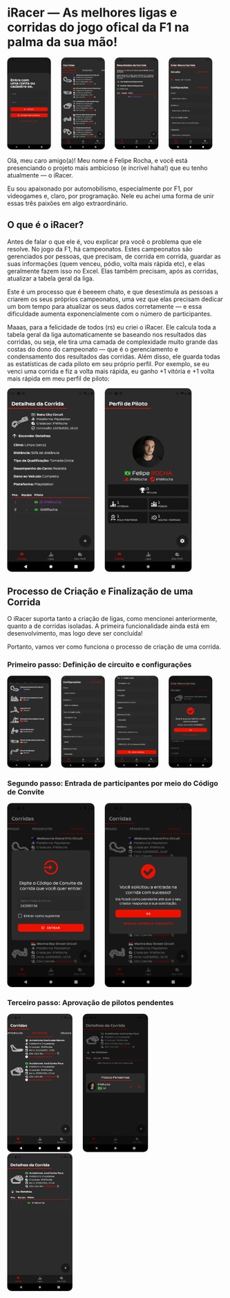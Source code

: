 # iRacer — As melhores ligas e corridas do jogo ofical da F1 na palma da sua mão!

<div>
    <img src="./img/login.png" alt="Resultados da corrida" width="20%" style="border-radius: 10px;margin-right: 20px">
    <img src="./img/racing-list.png" alt="Perfil de Piloto" width="20%" style="border-radius: 10px;margin-right: 20px">
    <img src="./img/edit-race-results.png" alt="Resultados da corrida" width="20%" style="border-radius: 10px;margin-right: 20px">
     <img src="./img/race-creation.png" alt="Resultados da corrida" width="20%" style="border-radius: 10px">
</div>

Olá, meu caro amigo(a)! Meu nome é Felipe Rocha, e você está presenciando o projeto mais ambicioso (e incrível haha!) que eu tenho atualmente — o iRacer.

Eu sou apaixonado por automobilismo, especialmente por F1, por videogames e, claro, por programação. Nele eu achei uma forma de unir essas três paixões em algo extraordinário.

## O que é o iRacer?

Antes de falar o que ele é, vou explicar pra você o problema que ele resolve. No jogo da F1, há campeonatos. Estes campeonatos são gerenciados por pessoas, que precisam, de corrida em corrida, guardar as suas informações (quem venceu, pódio, volta mais rápida etc), e elas geralmente fazem isso no Excel. Elas também precisam, após as corridas, atualizar a tabela geral da liga.

Este é um processo que é beeeem chato, e que desestimula as pessoas a criarem os seus próprios campeonatos, uma vez que elas precisam dedicar um bom tempo para atualizar os seus dados corretamente — e essa dificuldade aumenta exponencialmente com o número de participantes.

Maaas, para a felicidade de todos (rs) eu criei o iRacer. Ele calcula toda a tabela geral da liga automaticamente se baseando nos resultados das corridas, ou seja, ele tira uma camada de complexidade muito grande das costas do dono do campeonato — que é o gerenciamento e condensamento dos resultados das corridas. Além disso, ele guarda todas as estatísticas de cada piloto em seu próprio perfil. Por exemplo, se eu venci uma corrida e fiz a volta mais rápida, eu ganho +1 vitória e +1 volta mais rápida em meu perfil de piloto:

<div>
  <img src="./img/race-details.png" alt="Resultados da corrida" width="40%" style="border-radius: 10px;margin-right: 20px">
    <img src="./img/driver-profile.png" alt="Perfil de Piloto" width="40%" style="border-radius: 10px">
</div>

## Processo de Criação e Finalização de uma Corrida

O iRacer suporta tanto a criação de ligas, como mencionei anteriormente, quanto a de corridas isoladas. A primeira funcionalidade ainda está em desenvolvimento, mas logo deve ser concluída!

Portanto, vamos ver como funciona o processo de criação de uma corrida.

### Primeiro passo: Definição de circuito e configurações

<div>
    <img src="./img/track-selection.png" alt="Seleção de circuito" width="20%" style="border-radius: 10px;margin-right: 20px">
    <img src="./img/race-settings-1.png" alt="Configurações da corrida" width="20%" style="border-radius: 10px;margin-right: 20px">
    <img src="./img/race-settings-2.png" alt="Configurações da corrida" width="20%" style="border-radius: 10px;margin-right: 20px">
    <img src="./img/race-creation-success.png" alt="Configurações da corrida" width="20%" style="border-radius: 10px;margin-right: 20px">
</div>

### Segundo passo: Entrada de participantes por meio do Código de Convite

<div>
    <img src="./img/race-entry.png" alt="Seleção de circuito" width="40%" style="border-radius: 10px;margin-right: 20px">
    <img src="./img/pendent-race.png" alt="Configurações da corrida" width="40%" style="border-radius: 10px">
</div>

### Terceiro passo: Aprovação de pilotos pendentes

<div>
    <img src="./img/pendent-races.png" alt="Configurações da corrida" width="30%" style="border-radius: 10px;margin-right: 20px">
    <img src="./img/pendent-drivers.png" alt="Seleção de circuito" width="30%" style="border-radius: 10px;margin-right: 20px">
    <img src="./img/race-after-driver-approval.png" alt="Seleção de circuito" width="30%" style="border-radius: 10px;margin-right: 20px">
</div>
